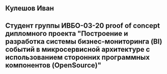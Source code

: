 ## Кулешов Иван 
## Студент группы ИВБО-03-20 proof of concept дипломного проекта "Построение и разработка системы бизнес-мониторинга (BI) событий в микросервисной архитектуре с использованием сторонних программных компонентов (OpenSource)"

